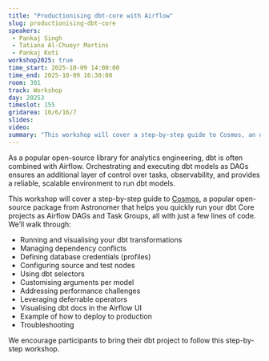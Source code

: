 ```yaml
---
title: "Productionising dbt-core with Airflow"
slug: productionising-dbt-core
speakers:
 - Pankaj Singh
 - Tatiana Al-Chueyr Martins
 - Pankaj Koti
workshop2025: true
time_start: 2025-10-09 14:00:00
time_end: 2025-10-09 16:30:00
room: 301
track: Workshop
day: 20253
timeslot: 155
gridarea: 10/6/16/7
slides:
video: 
summary: "This workshop will cover a step-by-step guide to Cosmos, an open-source package that helps you quickly run your dbt Core projects as Airflow DAGs and Task Groups."
---
```


As a popular open-source library for analytics engineering, dbt is often combined with Airflow. Orchestrating and executing dbt models as DAGs ensures an additional layer of control over tasks, observability, and provides a reliable, scalable environment to run dbt models.

This workshop will cover a step-by-step guide to [Cosmos](https://github.com/astronomer/astronomer-cosmos), a popular open-source package from Astronomer that helps you quickly run your dbt Core projects as Airflow DAGs and Task Groups, all with just a few lines of code. We’ll walk through:

* Running and visualising your dbt transformations
* Managing dependency conflicts
* Defining database credentials (profiles)
* Configuring source and test nodes
* Using dbt selectors
* Customising arguments per model
* Addressing performance challenges
* Leveraging deferrable operators
* Visualising dbt docs in the Airflow UI
* Example of how to deploy to production
* Troubleshooting

We encourage participants to bring their dbt project to follow this step-by-step workshop.